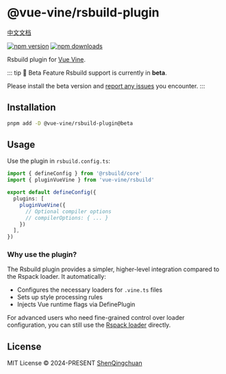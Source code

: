 # @vue-vine/rsbuild-plugin

[中文文档](./README.zh-CN.md)

[![npm version][npm-version-src]][npm-version-href]
[![npm downloads][npm-downloads-src]][npm-downloads-href]

Rsbuild plugin for [Vue Vine](https://vue-vine.dev).

::: tip 🧪 Beta Feature
Rsbuild support is currently in **beta**.

Please install the beta version and [report any issues](https://github.com/vue-vine/vue-vine/issues) you encounter.
:::

## Installation

```bash
pnpm add -D @vue-vine/rsbuild-plugin@beta
```

## Usage

Use the plugin in `rsbuild.config.ts`:

```ts
import { defineConfig } from '@rsbuild/core'
import { pluginVueVine } from 'vue-vine/rsbuild'

export default defineConfig({
  plugins: [
    pluginVueVine({
      // Optional compiler options
      // compilerOptions: { ... }
    })
  ],
})
```

### Why use the plugin?

The Rsbuild plugin provides a simpler, higher-level integration compared to the Rspack loader. It automatically:
- Configures the necessary loaders for `.vine.ts` files
- Sets up style processing rules
- Injects Vue runtime flags via DefinePlugin

For advanced users who need fine-grained control over loader configuration, you can still use the [Rspack loader](https://www.npmjs.com/package/@vue-vine/rspack-loader) directly.

## License

MIT License © 2024-PRESENT [ShenQingchuan](https://github.com/shenqingchuan)

<!-- Badges -->

[npm-version-src]: https://img.shields.io/npm/v/@vue-vine/rsbuild-plugin?style=flat&colorA=080f12&colorB=1fa669
[npm-version-href]: https://npmjs.com/package/@vue-vine/rsbuild-plugin
[npm-downloads-src]: https://img.shields.io/npm/dm/@vue-vine/rsbuild-plugin?style=flat&colorA=080f12&colorB=1fa669
[npm-downloads-href]: https://npmjs.com/package/@vue-vine/rsbuild-plugin
